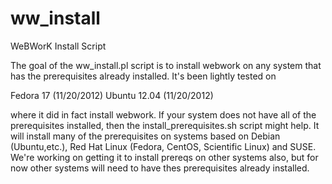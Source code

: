 ww_install
==========

WeBWorK Install Script

The goal of the ww_install.pl script is to install webwork on any system that has the prerequisites
already installed. It's been lightly tested on

Fedora 17 (11/20/2012)
Ubuntu 12.04 (11/20/2012)

where it did in fact install webwork. If your system does not have all of the prerequisites installed,
then the install_prerequisites.sh script might help.  It will install many of the prerequisites on
systems based on Debian (Ubuntu,etc.), Red Hat Linux (Fedora, CentOS, Scientific Linux) and SUSE. We're working on getting it to install prereqs on other systems also, but for now other systems will need to have thes prerequisites already installed.
